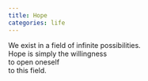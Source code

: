 ```yaml
---
title: Hope
categories: life
---
```

We exist in a field of infinite possibilities.  
Hope is simply the willingness  
to open oneself  
to this field.
